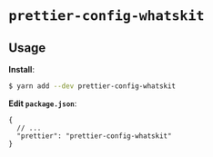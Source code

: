 # `prettier-config-whatskit`


## Usage

**Install**:

```bash
$ yarn add --dev prettier-config-whatskit
```

**Edit `package.json`**:

```jsonc
{
  // ...
  "prettier": "prettier-config-whatskit"
}
```
